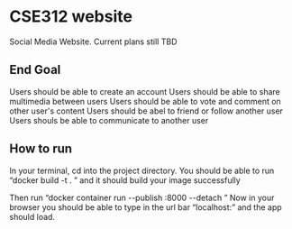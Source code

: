 # CSE312 website
Social Media Website. Current plans still TBD

## End Goal
Users should be able to create an account 
Users should be able to share multimedia between users
Users should be able to vote and comment on other user's content
Users should be abel to friend or follow another user
Users shouls be able to communicate to another user

## How to run 

In your terminal, cd into the project directory. You should be able to run “docker build -t <imagename> . ” and it should build your image successfully

Then run “docker container run --publish <localport>:8000 --detach <imagename>” 
Now in your browser you should be able to type in the url bar “localhost:<localport>” and the app should load.

